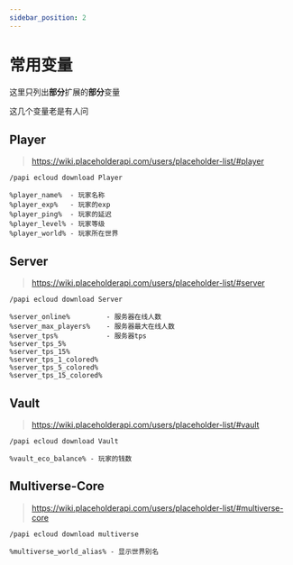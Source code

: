 ```yaml
---
sidebar_position: 2
---
```


# 常用变量

这里只列出**部分**扩展的**部分**变量

这几个变量老是有人问

## Player
> https://wiki.placeholderapi.com/users/placeholder-list/#player
```
/papi ecloud download Player
```

```
%player_name%  - 玩家名称
%player_exp%   - 玩家的exp
%player_ping%  - 玩家的延迟
%player_level% - 玩家等级
%player_world% - 玩家所在世界
```

## Server
> https://wiki.placeholderapi.com/users/placeholder-list/#server
```
/papi ecloud download Server
```

```
%server_online%         - 服务器在线人数
%server_max_players%    - 服务器最大在线人数
%server_tps%            - 服务器tps
%server_tps_5%
%server_tps_15%
%server_tps_1_colored%
%server_tps_5_colored%
%server_tps_15_colored%
```

## Vault
> https://wiki.placeholderapi.com/users/placeholder-list/#vault
```
/papi ecloud download Vault
```

```
%vault_eco_balance% - 玩家的钱数
```

## Multiverse-Core
> https://wiki.placeholderapi.com/users/placeholder-list/#multiverse-core
```
/papi ecloud download multiverse
```

```
%multiverse_world_alias% - 显示世界别名
```
